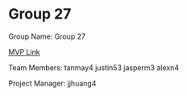 # Group 27
Group Name: Group 27

[MVP Link]([http://cs196.cs.illinois.edu](https://docs.google.com/document/d/172uJjVlSrpgqqJmgkOozxZGIqKn_aXJAgENYYqfXQh8/edit?usp=sharing)https://docs.google.com/document/d/172uJjVlSrpgqqJmgkOozxZGIqKn_aXJAgENYYqfXQh8/edit?usp=sharing)

Team Members: 
tanmay4
justin53
jasperm3
alexn4

Project Manager: jjhuang4
